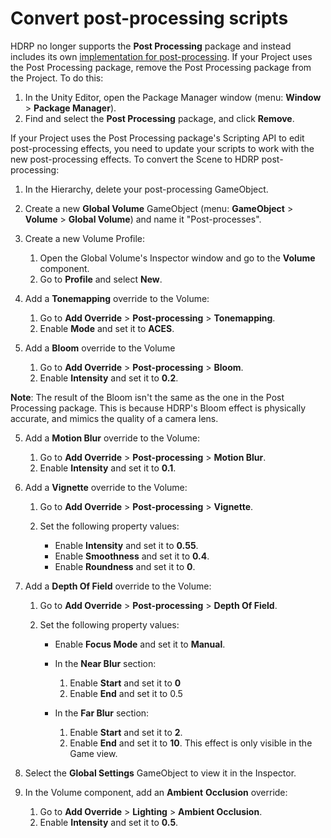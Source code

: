 # Convert post-processing scripts

HDRP no longer supports the **Post Processing** package and instead includes its own [implementation for post-processing](Post-Processing-Main.md). If your Project uses the Post Processing package, remove the Post Processing package from the Project. To do this:

1. In the Unity Editor, open the Package Manager window (menu: **Window** > **Package Manager**).
2. Find and select the **Post Processing** package, and click **Remove**.

If your Project uses the Post Processing package's Scripting API to edit post-processing effects, you need to update your scripts to work with the new post-processing effects. To convert the Scene to HDRP post-processing:

1. In the Hierarchy, delete your post-processing GameObject.
2. Create a new **Global Volume** GameObject (menu: **GameObject** > **Volume** > **Global Volume**) and name it "Post-processes".
3. Create a new Volume Profile:

    1. Open the Global Volume's Inspector window and go to the **Volume** component.
    2. Go to **Profile** and select **New**.

4. Add a **Tonemapping** override to the Volume:

    1. Go to **Add Override** > **Post-processing** > **Tonemapping**.
    2. Enable **Mode** and set it to **ACES**.

5. Add a **Bloom** override to the Volume

    1. Go to **Add Override** > **Post-processing** > **Bloom**.
    2. Enable **Intensity** and set it to **0.2**.

**Note**: The result of the Bloom isn't the same as the one in the Post Processing package. This is because HDRP's Bloom effect is physically accurate, and mimics the quality of a camera lens.

5. Add a **Motion Blur** override to the Volume:

    1. Go to **Add Override** > **Post-processing** > **Motion Blur**.
    2. Enable **Intensity** and set it to **0.1**.

6. Add a **Vignette** override to the Volume:

    1. Go to **Add Override** > **Post-processing** > **Vignette**.
    2. Set the following property values:

        * Enable **Intensity** and set it to **0.55**.
        * Enable **Smoothness** and set it to **0.4**.
        * Enable **Roundness** and set it to **0**.

7. Add a **Depth Of Field** override to the Volume:

    1. Go to **Add Override** > **Post-processing** > **Depth Of Field**.
    2. Set the following property values:

        * Enable **Focus Mode** and set it to **Manual**.
        * In the **Near Blur** section:

            1. Enable **Start** and set it to **0**
            2. Enable **End** and set it to 0.5

        * In the **Far Blur** section:

            1. Enable **Start** and set it to **2**.
            2. Enable **End** and set it to **10**. This effect is only visible in the Game view.

8. Select the **Global Settings** GameObject to view it in the Inspector.

9. In the Volume component, add an **Ambient** **Occlusion** override:

    1. Go to **Add Override** > **Lighting** > **Ambient Occlusion**.
    2. Enable **Intensity** and set it to **0.5**.
